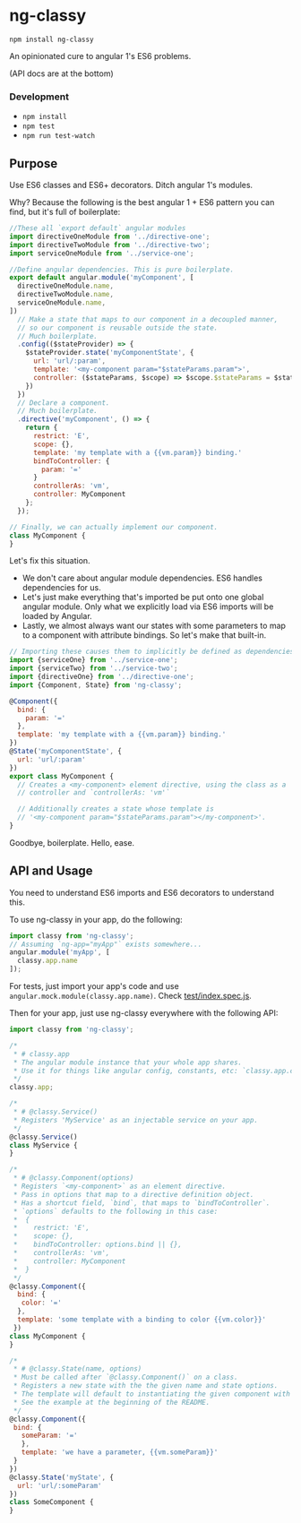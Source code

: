 # ng-classy

```
npm install ng-classy
```

An opinionated cure to angular 1's ES6 problems.

(API docs are at the bottom)

### Development

- `npm install`
- `npm test`
- `npm run test-watch`

## Purpose

Use ES6 classes and ES6+ decorators. Ditch angular 1's modules.

Why? Because the following is the best angular 1 + ES6 pattern you can find, but it's full of boilerplate:

```js
//These all `export default` angular modules
import directiveOneModule from '../directive-one';
import directiveTwoModule from '../directive-two';
import serviceOneModule from '../service-one';

//Define angular dependencies. This is pure boilerplate.
export default angular.module('myComponent', [
  directiveOneModule.name,
  directiveTwoModule.name,
  serviceOneModule.name,
])
  // Make a state that maps to our component in a decoupled manner, 
  // so our component is reusable outside the state.
  // Much boilerplate.
  .config(($stateProvider) => {
    $stateProvider.state('myComponentState', {
      url: 'url/:param',
      template: '<my-component param="$stateParams.param">',
      controller: ($stateParams, $scope) => $scope.$stateParams = $stateParams
    })
  })
  // Declare a component.
  // Much boilerplate.
  .directive('myComponent', () => {
    return {
      restrict: 'E',
      scope: {},
      template: 'my template with a {{vm.param}} binding.'
      bindToController: {
        param: '='
      }
      controllerAs: 'vm',
      controller: MyComponent
    };
  });

// Finally, we can actually implement our component.
class MyComponent {
}
```

Let's fix this situation. 

- We don't care about angular module dependencies. ES6 handles dependencies for us.
- Let's just make everything that's imported be put onto one global angular module.  Only what we explicitly load via ES6 imports will be loaded by Angular.
- Lastly, we almost always want our states with some parameters to map to a component with attribute bindings. So let's make that built-in.

```js
// Importing these causes them to implicitly be defined as dependencies on our angular module.
import {serviceOne} from '../service-one';
import {serviceTwo} from '../service-two';
import {directiveOne} from '../directive-one';
import {Component, State} from 'ng-classy';

@Component({
  bind: {
    param: '='
  },
  template: 'my template with a {{vm.param}} binding.'
})
@State('myComponentState', {
  url: 'url/:param'
})
export class MyComponent {
  // Creates a <my-component> element directive, using the class as a 
  // controller and `controllerAs: 'vm'`

  // Additionally creates a state whose template is 
  // '<my-component param="$stateParams.param"></my-component>'.
}
```

Goodbye, boilerplate. Hello, ease.


## API and Usage

You need to understand ES6 imports and ES6 decorators to understand this.

To use ng-classy in your app, do the following:

```js
import classy from 'ng-classy';
// Assuming `ng-app="myApp"` exists somewhere...
angular.module('myApp', [
  classy.app.name
]);
```

For tests, just import your app's code and use `angular.mock.module(classy.app.name)`. Check [test/index.spec.js](https://github.com/eaze/ng-classy/blob/master/test/index.spec.js).

Then for your app, just use ng-classy everywhere with the following API:

```js
import classy from 'ng-classy';

/*
 * # classy.app
 * The angular module instance that your whole app shares.
 * Use it for things like angular config, constants, etc: `classy.app.config(() => {})`
 */
classy.app;

/*
 * # @classy.Service()
 * Registers 'MyService' as an injectable service on your app.
 */
@classy.Service()
class MyService {
}

/*
 * # @classy.Component(options)
 * Registers `<my-component>` as an element directive.
 * Pass in options that map to a directive definition object.
 * Has a shortcut field, `bind`, that maps to `bindToController`.
 * `options` defaults to the following in this case:
 *  {
 *    restrict: 'E',
 *    scope: {},
 *    bindToController: options.bind || {},
 *    controllerAs: 'vm',
 *    controller: MyComponent
 *  }
 */
@classy.Component({
  bind: {
   color: '='
  },
  template: 'some template with a binding to color {{vm.color}}' 
 })
class MyComponent {
}

/*
 * # @classy.State(name, options)
 * Must be called after `@classy.Component()` on a class.
 * Registers a new state with the the given name and state options.
 * The template will default to instantiating the given component with the url parameters as attributes.
 * See the example at the beginning of the README.
 */
@classy.Component({
 bind: {
   someParam: '='
   },
   template: 'we have a parameter, {{vm.someParam}}'
 }
})
@classy.State('myState', {
  url: 'url/:someParam'
})
class SomeComponent {
}
```
